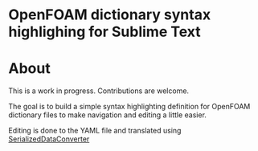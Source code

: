 OpenFOAM dictionary syntax highlighing for Sublime Text
=======

About
=====

This is a work in progress. Contributions are welcome.

The goal is to build a simple syntax highlighting definition for OpenFOAM
dictionary files to make navigation and editing a little easier.

Editing is done to the YAML file and translated using
[SerializedDataConverter](https://github.com/facelessuser/SerializedDataConverter)